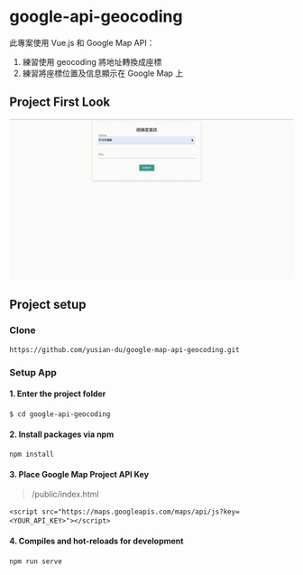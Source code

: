 # google-api-geocoding
此專案使用 Vue.js 和 Google Map API：
1. 練習使用 geocoding 將地址轉換成座標
2. 練習將座標位置及信息顯示在 Google Map 上

## Project First Look
![image](https://github.com/yusian-du/google-map-api-geocoding/blob/master/GoogleChrome-google_api_practice.gif)

## Project setup

### Clone
```
https://github.com/yusian-du/google-map-api-geocoding.git
```

### Setup App
#### 1. Enter the project folder
```
$ cd google-api-geocoding
```

#### 2. Install packages via npm
```
npm install
```

#### 3. Place Google Map Project API Key

> /public/index.html

```
<script src="https://maps.googleapis.com/maps/api/js?key=<YOUR_API_KEY>"></script>
```

#### 4. Compiles and hot-reloads for development
```
npm run serve
```
